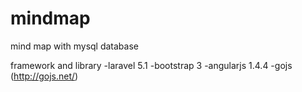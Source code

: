 # mindmap
mind map with mysql database

framework and library
-laravel 5.1
-bootstrap 3
-angularjs 1.4.4
-gojs (http://gojs.net/)
